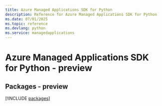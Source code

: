 ```yaml
---
title: Azure Managed Applications SDK for Python
description: Reference for Azure Managed Applications SDK for Python
ms.date: 07/01/2025
ms.topic: reference
ms.devlang: python
ms.service: managedapplications
---
```

# Azure Managed Applications SDK for Python - preview
## Packages - preview
[!INCLUDE [packages](managed-applications-index.md)]